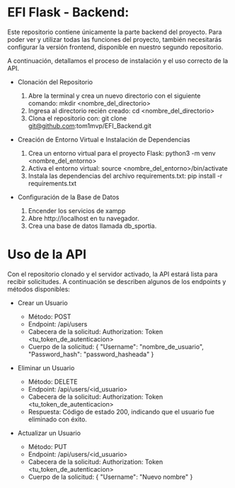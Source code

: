 # EFI Flask - Backend:

Este repositorio contiene únicamente la parte backend del proyecto. Para poder ver y utilizar todas las funciones del proyecto, 
también necesitarás configurar la versión frontend, disponible en nuestro segundo repositorio.

A continuación, detallamos el proceso de instalación y el uso correcto de la API.

* Clonación del Repositorio
  1. Abre la terminal y crea un nuevo directorio con el siguiente comando: mkdir <nombre_del_directorio> 
  2. Ingresa al directorio recién creado: cd <nombre_del_directorio>
  3. Clona el repositorio con: git clone git@github.com:tom1mvp/EFI_Backend.git

* Creación de Entorno Virtual e Instalación de Dependencias
  1. Crea un entorno virtual para el proyecto Flask: python3 -m venv <nombre_del_entorno>
  2. Activa el entorno virtual: source <nombre_del_entorno>/bin/activate
  3. Instala las dependencias del archivo requirements.txt: pip install -r requirements.txt

* Configuración de la Base de Datos
  1. Encender los servicios de xampp
  2. Abre http://localhost en tu navegador.
  3. Crea una base de datos llamada db_sportia.
 
# Uso de la API
Con el repositorio clonado y el servidor activado, la API estará lista para recibir solicitudes.  A continuación se describen algunos de los endpoints y métodos disponibles:

* Crear un Usuario
  * Método: POST
  * Endpoint: /api/users
  * Cabecera de la solicitud: Authorization: Token <tu_token_de_autenticacion>
  * Cuerpo de la solicitud:
      {
  "Username": "nombre_de_usuario",
  "Password_hash": "password_hasheada"
}

* Eliminar un Usuario
    * Método: DELETE
    * Endpoint: /api/users/<id_usuario>
    * Cabecera de la solicitud: Authorization: Token <tu_token_de_autenticacion>
    * Respuesta: Código de estado 200, indicando que el usuario fue eliminado con éxito.

* Actualizar un Usuario
    * Método: PUT
    * Endpoint: /api/users/<id_usuario>
    * Cabecera de la solicitud: Authorization: Token <tu_token_de_autenticacion>
    * Cuerpo de la solicitud:
      {
      "Username": "Nuevo nombre"
      }
